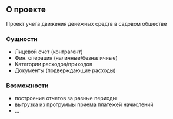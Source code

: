 ## О проекте

Проект учета движения денежных средтв в садовом обществе 

### Сущности

* Лицевой счет (контрагент)
* Фин. операция (наличные/безналичные)
* Категории расходов/приходов
* Документы (подверждающие расходы)

### Возможности

* построение отчетов за разные периоды
* выгрузка из прогруммы приема платежей начислений
* ...

